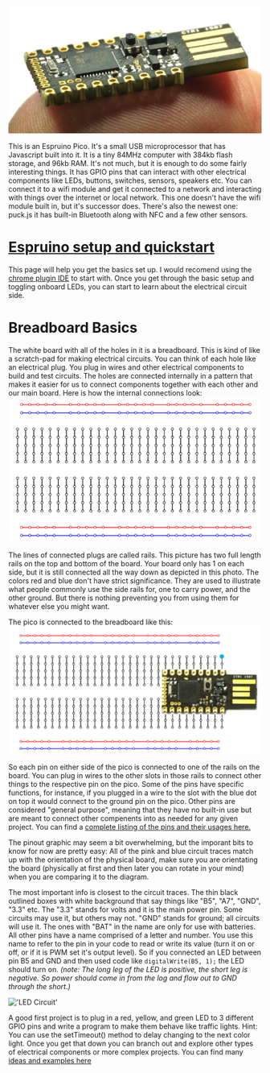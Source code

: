 !['Espruino Pico'](espruino.PNG?raw=true)

This is an Espruino Pico. It's a small USB microprocessor that has Javascript built into it. It is a tiny 84MHz computer with 384kb flash storage, and 96kb RAM. It's not much, but it is enough to do some fairly interesting things. It has GPIO pins that can interact with other electrical components like LEDs, buttons, switches, sensors, speakers etc. You can connect it to a wifi module and get it connected to a network and interacting with things over the internet or local network. This one doesn't have the wifi module built in, but it's successor does. There's also the newest one: puck.js it has built-in Bluetooth along with NFC and a few other sensors.

# [Espruino setup and quickstart](http://www.espruino.com/Quick+Start)

This page will help you get the basics set up. I would recomend using the [chrome plugin IDE](https://chrome.google.com/webstore/detail/espruino-web-ide/bleoifhkdalbjfbobjackfdifdneehpo?hl=en) to start with. Once you get through the basic setup and toggling onboard LEDs, you can start to learn about the electrical circuit side.

# Breadboard Basics

The white board with all of the holes in it is a breadboard. This is kind of like a scratch-pad for making electrical circuits. You can think of each hole like an electrical plug. You plug in wires and other electrical components to build and test circuits. The holes are connected internally in a pattern that makes it easier for us to connect components together with each other and our main board. Here is how the internal connections look:
!['Bread Board'](breadboard_90.png?raw=true)

The lines of connected plugs are called rails. This picture has two full length rails on the top and bottom of the board. Your board only has 1 on each side, but it is still connected all the way down as depicted in this photo. The colors red and blue don't have strict significance. They are used to illustrate what people commonly use the side rails for, one to carry power, and the other ground. But there is nothing preventing you from using them for whatever else you might want.

The pico is connected to the breadboard like this:
!['Pico Bread Board'](pico_on_breadboard.PNG?raw=true)

So each pin on either side of the pico is connected to one of the rails on the board. You can plug in wires to the other slots in those rails to connect other things to the respective pin on the pico. Some of the pins have specific functions, for instance, if you plugged in a wire to the slot with the blue dot on top it would connect to the ground pin on the pico. Other pins are considered "general purpose", meaning that they have no built-in use but are meant to connect other compenents into as needed for any given project. You can find a [complete listing of the pins and their usages here.](http://www.espruino.com/Pico)

The pinout graphic may seem a bit overwhelming, but the imporant bits to know for now are pretty easy: All of the pink and blue circuit traces match up with the orientation of the physical board, make sure you are orientating the board (physically at first and then later you can rotate in your mind) when you are comparing it to the diagram.

The most important info is closest to the circuit traces. The thin black outlined boxes with white background that say things like "B5", "A7", "GND", "3.3" etc. The "3.3" stands for volts and it is the main power pin. Some circuits may use it, but others may not. "GND" stands for ground; all circuits will use it. The ones with "BAT" in the name are only for use with batteries. All other pins have a name comprised of a letter and number. You use this name to refer to the pin in your code to read or write its value (turn it on or off, or if it is PWM set it's output level). So if you connected an LED between pin B5 and GND and then used code like `digitalWrite(B5, 1);` the LED should turn on. _(note: The long leg of the LED is positive, the short leg is negative. So power should come in from the log and flow out to GND through the short.)_

!['LED Circuit'](basic_led_cercuit.PNG?raw=true)

A good first project is to plug in a red, yellow, and green LED to 3 different GPIO pins and write a program to make them behave like traffic lights. Hint: You can use the setTimeout() method to delay changing to the next color light. Once you get that down you can branch out and explore other types of electrical components or more complex projects. You can find many [ideas and examples here](http://www.espruino.com/Tutorials)